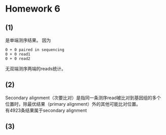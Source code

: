 # Homework 6
## (1)
是单端测序结果。
因为<br>
```
0 + 0 paired in sequencing
0 + 0 read1
0 + 0 read2
```
无双端测序两端的reads统计。<br>
## (2)
Secondary alignment（次要比对）​ 是指同一条测序read被比对到基因组的多个位置时，除最优结果（primary alignment）外的其他可能比对位置。<br>
有4923条结果属于secondary alignment
## (3)
